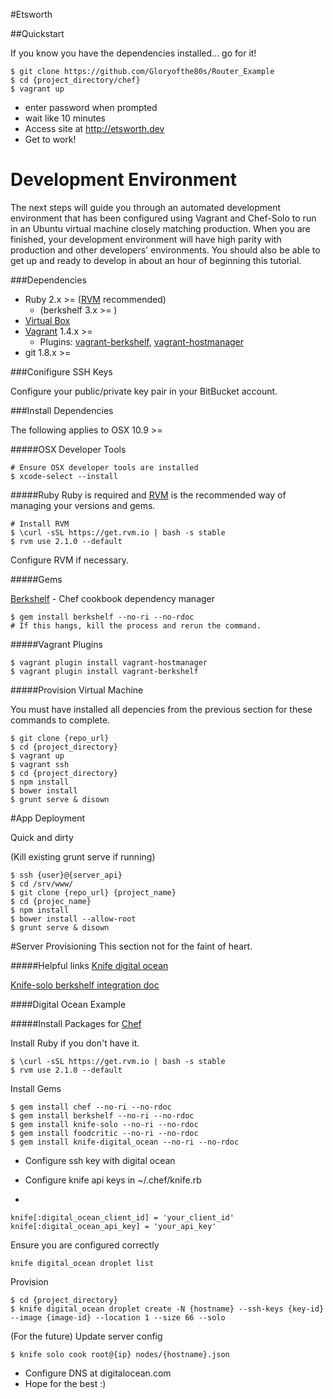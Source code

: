 #Etsworth

##Quickstart

If you know you have the dependencies installed... go for it!

    $ git clone https://github.com/Gloryofthe80s/Router_Example
    $ cd {project_directory/chef}
    $ vagrant up

- enter password when prompted
- wait like 10 minutes
- Access site at http://etsworth.dev
- Get to work!


# Development Environment

The next steps will guide you through an automated development environment that has been configured using Vagrant and Chef-Solo to run in an Ubuntu virtual machine closely matching production.  When you are finished, your development environment will have high parity with production and other developers' environments.  You should also be able to get up and ready to develop in about an hour of beginning this tutorial.


###Dependencies
- Ruby 2.x >= ([RVM](https://rvm.io/) recommended) 
    - (berkshelf 3.x >= )
- [Virtual Box](https://www.virtualbox.org/wiki/Downloads)
- [Vagrant](http://vagrantup.com) 1.4.x >= 
    - Plugins: [vagrant-berkshelf](https://github.com/berkshelf/vagrant-berkshelf), [vagrant-hostmanager](https://github.com/smdahlen/vagrant-hostmanager)
- git 1.8.x >=

###Conifigure SSH Keys

Configure your public/private key pair in your BitBucket account.

###Install Dependencies

The following applies to OSX 10.9 >=

#####OSX Developer Tools

    # Ensure OSX developer tools are installed
    $ xcode-select --install

#####Ruby
Ruby is required and [RVM](https://rvm.io/) is the recommended way of managing your versions and gems.

    # Install RVM
    $ \curl -sSL https://get.rvm.io | bash -s stable
    $ rvm use 2.1.0 --default

Configure RVM if necessary.

#####Gems

[Berkshelf](http://berkshelf.com) - Chef cookbook dependency manager


    $ gem install berkshelf --no-ri --no-rdoc
    # If this hangs, kill the process and rerun the command.

#####Vagrant Plugins

    $ vagrant plugin install vagrant-hostmanager
    $ vagrant plugin install vagrant-berkshelf

#####Provision Virtual Machine

You must have installed all depencies from the previous section for these commands to complete.

    $ git clone {repo_url}
    $ cd {project_directory}
    $ vagrant up
    $ vagrant ssh
    $ cd {project_directory}
    $ npm install
    $ bower install
    $ grunt serve & disown

#App Deployment

Quick and dirty

(Kill existing grunt serve if running)

    $ ssh {user}@{server_api}
    $ cd /srv/www/
    $ git clone {repo_url} {project_name}
    $ cd {projec_name}
    $ npm install
    $ bower install --allow-root
    $ grunt serve & disown

#Server Provisioning
This section not for the faint of heart.

#####Helpful links
[Knife digital ocean](https://github.com/rmoriz/knife-digital_ocean)

[Knife-solo berkshelf integration doc](https://github.com/matschaffer/knife-solo/wiki/Berkshelf-&-Librarian-Chef-integration)

####Digital Ocean Example


#####Install Packages for [Chef](http://docs.opscode.com/install_workstation.html)

Install Ruby if you don't have it.

    $ \curl -sSL https://get.rvm.io | bash -s stable
    $ rvm use 2.1.0 --default

Install Gems

    $ gem install chef --no-ri --no-rdoc
    $ gem install berkshelf --no-ri --no-rdoc
    $ gem install knife-solo --no-ri --no-rdoc
    $ gem install foodcritic --no-ri --no-rdoc
    $ gem install knife-digital_ocean --no-ri --no-rdoc

- Configure ssh key with digital ocean
- Configure knife api keys in ~/.chef/knife.rb 

-

    knife[:digital_ocean_client_id] = 'your_client_id'
    knife[:digital_ocean_api_key] = 'your_api_key'

Ensure you are configured correctly

    knife digital_ocean droplet list

Provision

    $ cd {project_directory}
    $ knife digital_ocean droplet create -N {hostname} --ssh-keys {key-id} --image {image-id} --location 1 --size 66 --solo

(For the future) Update server config

    $ knife solo cook root@{ip} nodes/{hostname}.json

- Configure DNS at digitalocean.com
- Hope for the best :)
